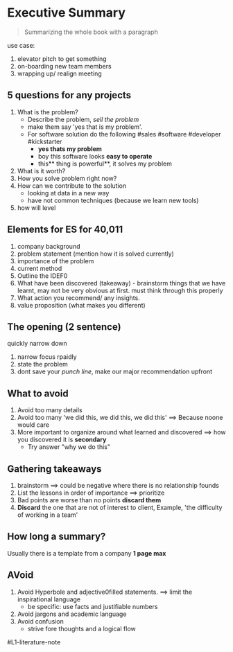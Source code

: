 # Executive Summary
> Summarizing the whole book with a paragraph

use case:
1. elevator pitch to get something
2. on-boarding new team members
3. wrapping up/ realign meeting

## 5 questions for any projects

1. What is the problem?
	- Describe the problem, *sell the problem*
	- make them say 'yes that is my problem'. 
	- For software solution do the following #sales #software #developer #kickstarter 
		- **yes thats my problem**
		- boy this software looks **easy to operate**
		- this** thing is powerful**, it solves my problem
2. What is it worth?
3. How you solve problem right now?
4. How can we contribute to the solution
	- looking at data in a new way
	- have not common techniques (because we learn new tools)
5. how will level

## Elements for ES for 40,011

1. company background
2. problem statement (mention how it is solved currently)
3. importance of the problem
4. current method
5. Outline the IDEF0
6. What have been discovered (takeaway) - brainstorm things that we have learnt, may not be very obvious at first. must think through this properly
7. What action you recommend/ any insights.
8. value proposition (what makes you different)

## The opening (2 sentence)
quickly narrow down
1. narrow focus rpaidly
2. state the problem
3. dont save your *punch line*, make our major recommendation upfront

## What to avoid

1. Avoid too many details
2. Avoid too many 'we did this, we did this, we did this' ==> Because noone would care
3. More important to organize around what learned and discovered ==> how you discovered it is **secondary**
	- Try answer "why we do this"

## Gathering takeaways

1. brainstorm ==> could be negative where there is no relationship founds
2. List the lessons in order of importance ==> prioritize
3. Bad points are worse than no points **discard them**
4. **Discard** the one that are not of interest to client, Example, 'the difficulty of working in a team'

## How long a summary?

Usually there is a template from a company
**1 page max**

## AVoid

1. Avoid Hyperbole and adjective0filled statements. ==> limit the inspirational language
	- be specific: use facts and justifiable numbers
2. Avoid jargons and academic language
3. Avoid confusion
	- strive fore thoughts and a logical flow

#L1-literature-note 
